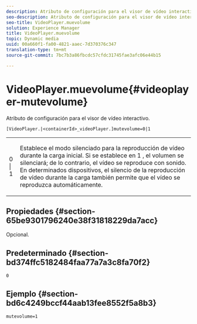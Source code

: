 ```yaml
---
description: Atributo de configuración para el visor de vídeo interactivo.
seo-description: Atributo de configuración para el visor de vídeo interactivo.
seo-title: VideoPlayer.muevolume
solution: Experience Manager
title: VideoPlayer.muevolume
topic: Dynamic media
uuid: 00a660f1-fa00-4821-aaec-7d370376c347
translation-type: tm+mt
source-git-commit: 7bc7b3a86fbcdc57cfdc31745fae3afc06e44b15

---
```



# VideoPlayer.muevolume{#videoplayer-mutevolume}

Atributo de configuración para el visor de vídeo interactivo.

`[VideoPlayer.|<containerId>_videoPlayer.]mutevolume=0|1`

<table id="table_2A4F898BBF88417DB0834B7F78637F5D"> 
 <tbody> 
  <tr> 
   <td colname="col1"> <p> <span class="codeph"> 0 | 1 </span> </p> </td> 
   <td colname="col2"> <p> Establece el modo silenciado para la reproducción de vídeo durante la carga inicial. Si se establece en <span class="codeph"> 1 </span> , el volumen se silenciará; de lo contrario, el vídeo se reproduce con sonido. En determinados dispositivos, el silencio de la reproducción de vídeo durante la carga también permite que el vídeo se reproduzca automáticamente. </p> </td> 
  </tr> 
 </tbody> 
</table>

## Propiedades {#section-65be9301796240e38f31818229da7acc}

Opcional.

## Predeterminado {#section-bd374ffc5182484faa77a7a3c8fa70f2}

`0`

## Ejemplo {#section-bd6c4249bccf44aab13fee8552f5a8b3}

`mutevolume=1`
